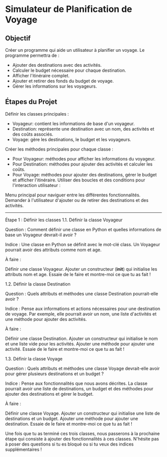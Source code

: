 # Simulateur de Planification de Voyage

## Objectif
Créer un programme qui aide un utilisateur à planifier un voyage. Le programme permettra de :

- Ajouter des destinations avec des activités.
- Calculer le budget nécessaire pour chaque destination.
- Afficher l'itinéraire complet.
- Ajouter et retirer des fonds du budget de voyage.
- Gérer les informations sur les voyageurs.

## Étapes du Projet
Définir les classes principales :

- Voyageur: contient les informations de base d'un voyageur.
- Destination: représente une destination avec un nom, des activités et des coûts associés.
- Voyage: gère les destinations, le budget et les voyageurs.

Créer les méthodes principales pour chaque classe :

- Pour Voyageur: méthodes pour afficher les informations du voyageur.
- Pour Destination: méthodes pour ajouter des activités et calculer les coûts.
- Pour Voyage: méthodes pour ajouter des destinations, gérer le budget et afficher l'itinéraire.
Utiliser des boucles et des conditions pour l'interaction utilisateur :

Menu principal pour naviguer entre les différentes fonctionnalités.
Demander à l'utilisateur d'ajouter ou de retirer des destinations et des activités.

------------------------------------------------------
Étape 1 : Définir les classes
1.1. Définir la classe Voyageur

Question : Comment définir une classe en Python et quelles informations de base un Voyageur devrait-il avoir ?

Indice : Une classe en Python se définit avec le mot-clé class. Un Voyageur pourrait avoir des attributs comme nom et age.

À faire :

Définir une classe Voyageur.
Ajouter un constructeur (__init__) qui initialise les attributs nom et age.
Essaie de le faire et montre-moi ce que tu as fait !

1.2. Définir la classe Destination

Question : Quels attributs et méthodes une classe Destination pourrait-elle avoir ?

Indice : Pense aux informations et actions nécessaires pour une destination de voyage. Par exemple, elle pourrait avoir un nom, une liste d'activités et une méthode pour ajouter des activités.

À faire :

Définir une classe Destination.
Ajouter un constructeur qui initialise le nom et une liste vide pour les activités.
Ajouter une méthode pour ajouter une activité.
Essaie de le faire et montre-moi ce que tu as fait !

1.3. Définir la classe Voyage

Question : Quels attributs et méthodes une classe Voyage devrait-elle avoir pour gérer plusieurs destinations et un budget ?

Indice : Pense aux fonctionnalités que nous avons décrites. La classe pourrait avoir une liste de destinations, un budget et des méthodes pour ajouter des destinations et gérer le budget.

À faire :

Définir une classe Voyage.
Ajouter un constructeur qui initialise une liste de destinations et un budget.
Ajouter une méthode pour ajouter une destination.
Essaie de le faire et montre-moi ce que tu as fait !

Une fois que tu as terminé ces trois classes, nous passerons à la prochaine étape qui consiste à ajouter des fonctionnalités à ces classes. N'hésite pas à poser des questions si tu es bloqué ou si tu veux des indices supplémentaires !